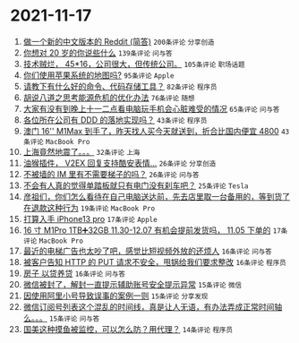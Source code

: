 # 2021-11-17

1. [做一个新的中文版本的 Reddit (简答)](https://www.v2ex.com/t/816084) `200条评论` `分享创造`
1. [你想对 20 岁的你说些什么](https://www.v2ex.com/t/815930) `139条评论` `问与答`
1. [技术贼烂， 45*16，公司很大，但传统公司。](https://www.v2ex.com/t/815972) `105条评论` `职场话题`
1. [你们使用苹果系统的地图吗?](https://www.v2ex.com/t/816054) `95条评论` `Apple`
1. [请教下有什么好的命令、代码存储工具？](https://www.v2ex.com/t/815979) `82条评论` `程序员`
1. [胡说八道之思考能源危机的优化办法](https://www.v2ex.com/t/815923) `76条评论` `随想`
1. [大家有没有到晚上十一二点看电脑玩手机会心脏难受的情况](https://www.v2ex.com/t/815928) `65条评论` `问与答`
1. [各位所在公司有 DDD 的落地实现吗？](https://www.v2ex.com/t/815951) `43条评论` `程序员`
1. [澳门 16'' M1Max 到手了，昨天找人买今天就送到，折合比国内便宜 4800](https://www.v2ex.com/t/816017) `43条评论` `MacBook Pro`
1. [上海竟然地震了。。。](https://www.v2ex.com/t/816034) `32条评论` `上海`
1. [油猴插件， V2EX 回复支持酷安表情...](https://www.v2ex.com/t/816112) `26条评论` `分享创造`
1. [不被墙的 IM 里有不需要梯子的吗？](https://www.v2ex.com/t/815926) `26条评论` `问与答`
1. [不会有人真的觉得单踏板就只有电门没有刹车吧？](https://www.v2ex.com/t/815943) `25条评论` `Tesla`
1. [彦祖们，你们怎么看待在自己电脑送达前，先去店里取一台备用的，等到货了在退款这种行为](https://www.v2ex.com/t/816009) `19条评论` `MacBook Pro`
1. [打算入手 iPhone13 pro](https://www.v2ex.com/t/816031) `17条评论` `Apple`
1. [16 寸 M1Pro 1TB➕32GB 11.30-12.07 有机会提前发货吗， 11.05 下单的](https://www.v2ex.com/t/815959) `17条评论` `MacBook Pro`
1. [最近的电梯广告也太吵了吧，感觉比短视频外放的还烦人](https://www.v2ex.com/t/816096) `16条评论` `问与答`
1. [被客户告知 HTTP 的 PUT 请求不安全，甩锅给我们要求整改](https://www.v2ex.com/t/816040) `16条评论` `程序员`
1. [房子 以贷养贷](https://www.v2ex.com/t/815958) `16条评论` `问与答`
1. [微信被封了，解封一直提示辅助账号安全提示异常](https://www.v2ex.com/t/816113) `15条评论` `微信`
1. [因使用阿里小号导致误事的案例一则](https://www.v2ex.com/t/816071) `15条评论` `分享发现`
1. [微信订阅号列表这个混乱的时间线，真是让人无语，有办法弄成正常时间轴么。。。](https://www.v2ex.com/t/815953) `15条评论` `问与答`
1. [国美这种摸鱼被监控，可以怎么防？用代理？](https://www.v2ex.com/t/816082) `14条评论` `程序员`
